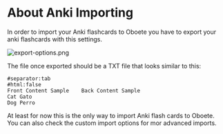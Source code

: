# About Anki Importing

In order to import your Anki flashcards to Oboete you have to export your anki flashcards with this settings.

![export-options.png](https://raw.githubusercontent.com/mariinkys/oboete/main/info/screenshots/export-options.png)

The file once exported should be a TXT file that looks similar to this:

```
#separator:tab
#html:false
Front Content Sample	Back Content Sample
Cat Gato
Dog Perro
```
At least for now this is the only way to import Anki flash cards to Oboete. You can also check the custom import options for mor advanced imports.